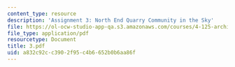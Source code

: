 ```yaml
---
content_type: resource
description: 'Assignment 3: North End Quarry Community in the Sky'
file: https://ol-ocw-studio-app-qa.s3.amazonaws.com/courses/4-125-architecture-studio-building-in-landscapes-fall-2002/a832c92cc3902f95c4b6652b0b6aa86f_3.pdf
file_type: application/pdf
resourcetype: Document
title: 3.pdf
uid: a832c92c-c390-2f95-c4b6-652b0b6aa86f
---
```

